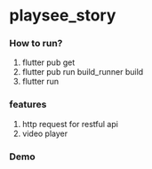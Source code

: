 # playsee_story

### How to run?
1. flutter pub get
2. flutter pub run build_runner build  
3. flutter run

### features
1. http request for restful api
2. video player

### Demo
